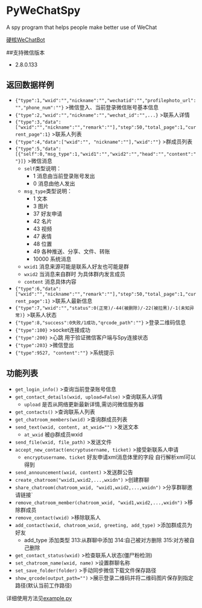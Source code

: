 # PyWeChatSpy
A spy program that helps people make better use of WeChat

[硬核WeChatBot](https://zhuanlan.zhihu.com/p/118674498)

##支持微信版本
* 2.8.0.133

## 返回数据样例
* `{"type":1,"wxid":"","nickname":"","wechatid":"","profilephoto_url":"","phone_num":""}`  >微信登入、当前登录微信账号基本信息
* `{"type":2,"wxid":"","nickname":"","wechat_id":"",...}`  >联系人详情
* `{"type":3,"data":["wxid":"","nickname":"","remark":""],"step":50,"total_page":1,"current_page":1}`  >联系人列表
* `{"type":4,"data":["wxid":"", "nickname":""],"wxid":""}`  >群成员列表
* `{"type":5,"data":[{"self":0,"msg_type":1,"wxid1":"","wxid2":"","head":"","content":""}]}`  >微信消息 
  * `self`类型说明：
    * 1 消息由当前登录账号发出
    * 0 消息由他人发出
  * `msg_type`类型说明：
    * 1 文本
    * 3 图片
    * 37 好友申请
    * 42 名片
    * 43 视频
    * 47 表情
    * 48 位置
    * 49 各种推送、分享、文件、转账
    * 10000 系统消息
  * `wxid1` 消息来源可能是联系人好友也可能是群
  * `wxid2` 当消息来自群时 为具体群内发言成员
  * `content` 消息具体内容
* `{"type":6,"data":["wxid":"","nickname":"","remark":""],"step":50,"total_page":1,"current_page":1}`  >联系人最新信息
* `{"type":7,"wxid":"","status":0(正常)/-44(被删除)/-22(被拉黑)/-1(未知异常)}`  >联系人状态
* `{"type":8,"success":0失败/1成功,"qrcode_path":""}`  >登录二维码信息
* `{"type":100}`  >socket连接成功
* `{"type":200}`  >心跳 用于验证微信客户端与Spy连接状态
* `{"type":203}`  >微信登出
* `{"type":9527, "content":""}`  >系统提示

## 功能列表
* `get_login_info()`  >查询当前登录账号信息
* `get_contact_details(wxid, upload=False)` >查询联系人详情
    * `upload` 是否从网络更新最新详情,需访问微信服务器
* `get_contacts()` >查询联系人列表
* `get_chatroom_members(wxid)` >查询群成员列表
* `send_text(wxid, content, at_wxid="")` >发送文本
    * `at_wxid` 被@群成员wxid
* `send_file(wxid, file_path)` >发送文件
* `accept_new_contact(encryptusername, ticket)` >接受新联系人申请
    * `encryptusername、ticket` 好友申请xml消息体里的字段 自行解析xml可以得到
* `send_announcement(wxid, content)` >发送群公告
* `create_chatroom("wxid1,wxid2,...,wxidn")` >创建群聊
* `share_chatroom(chatroom_wxid, "wxid1,wxid2,...,wxidn")` >分享群聊邀请链接`
* `remove_chatroom_member(chatroom_wxid, "wxid1,wxid2,...,wxidn")`  >移除群成员
* `remove_contact(wxid)` >移除联系人
* `add_contact(wxid, chatroom_wxid, greeting, add_type)` >添加群成员为好友
    * add_type 添加类型 313:从群聊中添加 314:自己被对方删除 315:对方被自己删除
* `get_contact_status(wxid)`  >检查联系人状态(僵尸粉检测)
* `set_chatroom_name(wxid, name)`  >设置群聊名称
* `set_save_folder(folder)`  >手动同步微信下载文件保存路径
* `show_qrcode(output_path="")`  >展示登录二维码并将二维码图片保存到指定路径(默认当前工作路径)



详细使用方法见[example.py](https://github.com/veikai/PyWeChatSpy/blob/master/example.py)